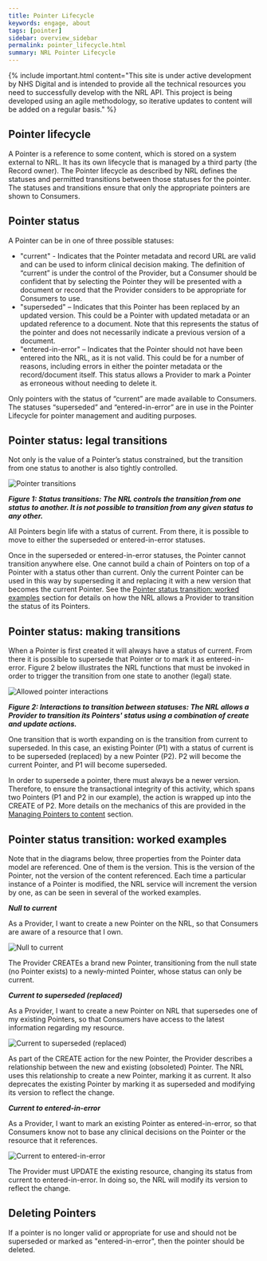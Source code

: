 ```yaml
---
title: Pointer Lifecycle
keywords: engage, about
tags: [pointer]
sidebar: overview_sidebar
permalink: pointer_lifecycle.html
summary: NRL Pointer Lifecycle
---
```


{% include important.html content="This site is under active development by NHS Digital and is intended to provide all the technical resources you need to successfully develop with the NRL API. This project is being developed using an agile methodology, so iterative updates to content will be added on a regular basis." %}

## Pointer lifecycle

A Pointer is a reference to some content, which is stored on a system external to NRL. It has its own lifecycle that is managed by a third party (the Record owner). The Pointer lifecycle as described by NRL defines the statuses and permitted transitions between those statuses for the pointer. The statuses and transitions ensure that only the appropriate pointers are shown to Consumers.

## Pointer status

A Pointer can be in one of three possible statuses: 
- "current" - Indicates that the Pointer metadata and record URL are valid and can be used to inform clinical decision making. The definition of “current” is under the control of the Provider, but a Consumer should be confident that by selecting the Pointer they will be presented with a document or record that the Provider considers to be appropriate for Consumers to use.
- "superseded" – Indicates that this Pointer has been replaced by an updated version. This could be a Pointer with updated metadata or an updated reference to a document. Note that this represents the status of the pointer and does not necessarily indicate a previous version of a document.
- "entered-in-error" – Indicates that the Pointer should not have been entered into the NRL, as it is not valid. This could be for a number of reasons, including errors in either the pointer metadata or the record/document itself. This status allows a Provider to mark a Pointer as erroneous without needing to delete it.

Only pointers with the status of “current” are made available to Consumers. The statuses “superseded” and “entered-in-error” are in use in the Pointer Lifecycle for pointer management and auditing purposes. 

## Pointer status: legal transitions

Not only is the value of a Pointer’s status constrained, but the transition from one status to another is also tightly controlled.

![Pointer transitions](images/pointers/pointer_transitions.png)

***Figure 1: Status transitions: The NRL controls the transition from one status to another. It is not possible to transition from any given status to any other.***

All Pointers begin life with a status of current. From there, it is possible to move to either the superseded or entered-in-error statuses.

Once in the superseded or entered-in-error statuses, the Pointer cannot transition anywhere else. One cannot build a chain of Pointers on top of a Pointer with a status other than current. Only the current Pointer can be used in this way by superseding it and replacing it with a new version that becomes the current Pointer. See the [Pointer status transition: worked examples](#pointer-status-transition-worked-examples) section for details on how the NRL allows a Provider to transition the status of its Pointers.

## Pointer status: making transitions

When a Pointer is first created it will always have a status of current. 
From there it is possible to supersede that Pointer or to mark it as entered-in-error. Figure 2 below illustrates the NRL functions that must be invoked in order to trigger the transition from one state to another (legal) state.

![Allowed pointer interactions](images/pointers/pointer_transitions2.png)

***Figure 2: Interactions to transition between statuses: The NRL allows a Provider to transition its Pointers' status using a combination 
of create and update actions.***

One transition that is worth expanding on is the transition from current to superseded. In this case, an existing Pointer (P1) with a status of current is to be superseded (replaced) by a new Pointer (P2). P2 will become the current Pointer, and P1 will become superseded.

In order to supersede a pointer, there must always be a newer version. Therefore, to ensure the transactional integrity of this activity, which spans two Pointers (P1 and P2 in our example), the action is wrapped up into the CREATE of P2. More details on the mechanics of this are provided in the [Managing Pointers to content](pointer_maintenance.html#managing-pointers-to-content) section.

## Pointer status transition: worked examples

Note that in the diagrams below, three properties from the Pointer data model are referenced. One of them is the version. 
This is the version of the Pointer, not the version of the content referenced. Each time a particular instance of a Pointer is modified, the NRL service will increment the version by one, as can be seen in several of the worked examples.

***Null to current***

As a Provider, I want to create a new Pointer on the NRL, so that Consumers are aware of a resource that I own.

![Null to current](images/pointers/pointer_transitions3.png)

The Provider CREATEs a brand new Pointer, transitioning from the null state (no Pointer exists) to a newly-minted Pointer, whose status can only be current.

***Current to superseded (replaced)***

As a Provider, I want to create a new Pointer on NRL that supersedes one of my existing Pointers, so that Consumers have access to the latest information regarding my resource.

![Current to superseded (replaced)](images/pointers/pointer_transitions4.png)

As part of the CREATE action for the new Pointer, the Provider describes a relationship between the new and existing (obsoleted) Pointer. The NRL uses this relationship to create a new Pointer, marking it as current. It also deprecates the existing Pointer by marking it as superseded and modifying its version to reflect the change.

***Current to entered-in-error***

As a Provider, I want to mark an existing Pointer as entered-in-error, so that Consumers know not to base any clinical decisions 
on the Pointer or the resource that it references.

![Current to entered-in-error](images/pointers/pointer_transitions5.png)

The Provider must UPDATE the existing resource, changing its status from current to entered-in-error. In doing so, the NRL will modify its version to reflect the change.

## Deleting Pointers

If a pointer is no longer valid or appropriate for use and should not be superseded or marked as "entered-in-error", then the pointer should be deleted.
